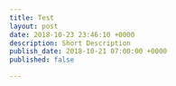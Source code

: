 ```yaml
---
title: Test
layout: post
date: 2018-10-23 23:46:10 +0000
description: Short Description
publish_date: 2018-10-21 07:00:00 +0000
published: false

---
```

